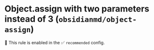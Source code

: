 # Object.assign with two parameters instead of 3 (`obsidianmd/object-assign`)

💼 This rule is enabled in the ✅ `recommended` config.

<!-- end auto-generated rule header -->

